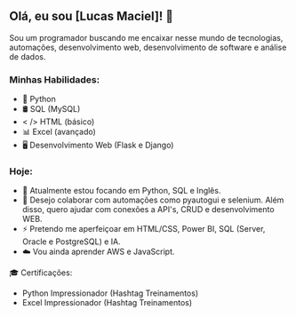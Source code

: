 ## Olá, eu sou [Lucas Maciel]! 👋

Sou um programador buscando me encaixar nesse mundo de tecnologias, automações, desenvolvimento web, desenvolvimento de software e análise de dados.

### Minhas Habilidades:
- 🐍 Python 
- 🛢️ SQL (MySQL)
- < /> HTML (básico)
- 📊 Excel (avançado)
- 🖥️ Desenvolvimento Web (Flask e Django)

### Hoje:
- 🌱 Atualmente estou focando em Python, SQL e Inglês.
- 👯 Desejo colaborar com automações como pyautogui e selenium. Além disso, quero ajudar com conexões a API's, CRUD e desenvolvimento WEB.
- ⚡ Pretendo me aperfeiçoar em HTML/CSS, Power BI, SQL (Server, Oracle e PostgreSQL) e IA.
- ☁️ Vou ainda aprender AWS e JavaScript.

🎓 Certificações: 
- Python Impressionador (Hashtag Treinamentos)
- Excel Impressionador (Hashtag Treinamentos)
